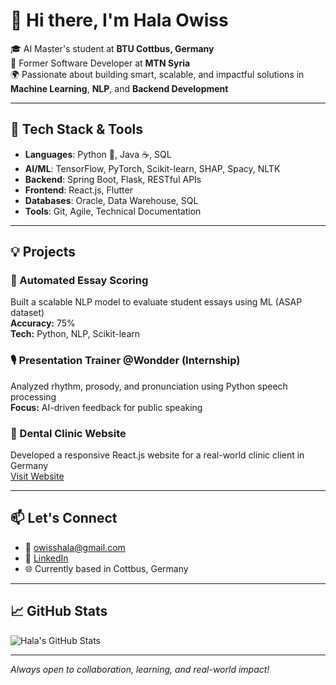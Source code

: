 # 👋 Hi there, I'm Hala Owiss

🎓 AI Master's student at **BTU Cottbus, Germany**  
💼 Former Software Developer at **MTN Syria**  
🌍 Passionate about building smart, scalable, and impactful solutions in **Machine Learning**, **NLP**, and **Backend Development**

---

## 🔧 Tech Stack & Tools
- **Languages**: Python 🐍, Java ☕, SQL  
- **AI/ML**: TensorFlow, PyTorch, Scikit-learn, SHAP, Spacy, NLTK  
- **Backend**: Spring Boot, Flask, RESTful APIs  
- **Frontend**: React.js, Flutter  
- **Databases**: Oracle, Data Warehouse, SQL  
- **Tools**: Git, Agile, Technical Documentation

---

## 💡 Projects
### 📝 Automated Essay Scoring  
Built a scalable NLP model to evaluate student essays using ML (ASAP dataset)  
**Accuracy:** 75%  
**Tech:** Python, NLP, Scikit-learn

### 🎙️ Presentation Trainer @Wondder (Internship)  
Analyzed rhythm, prosody, and pronunciation using Python speech processing  
**Focus:** AI-driven feedback for public speaking

### 🦷 Dental Clinic Website  
Developed a responsive React.js website for a real-world clinic client in Germany  
[Visit Website](https://zahnzentrum-koenigslutter.de)

---

## 📫 Let's Connect
- 📧 [owisshala@gmail.com](mailto:owisshala@gmail.com)  
- 🔗 [LinkedIn](https://www.linkedin.com/in/halaowiss)  
- 🌐 Currently based in Cottbus, Germany

---

## 📈 GitHub Stats
![Hala's GitHub Stats](https://github-readme-stats.vercel.app/api?username=halaowiss&show_icons=true&theme=radical)

---

_Always open to collaboration, learning, and real-world impact!_
